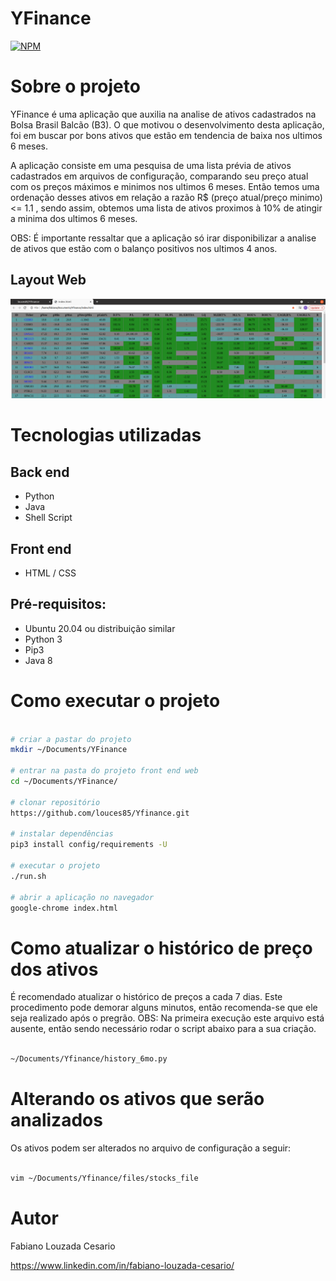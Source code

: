 # YFinance
[![NPM](https://img.shields.io/npm/l/react)](https://github.com/louces85/Yfinance/blob/master/LICENSE) 

# Sobre o projeto

YFinance é uma aplicação que auxilia na analise de ativos cadastrados na Bolsa Brasil Balcão (B3). O que motivou o desenvolvimento desta aplicação, foi em buscar por bons ativos que estão em tendencia de baixa nos ultimos 6 meses. 

A aplicação consiste em uma pesquisa de uma lista prévia de ativos cadastrados em arquivos de configuração, comparando seu preço atual com os preços máximos e minimos nos ultimos 6 meses. Então temos uma ordenação desses ativos em relação a razão R$ (preço atual/preço minimo) <= 1.1 , sendo assim, obtemos uma lista de ativos proximos à 10% de atingir a minima dos ultimos 6 meses.

OBS: É importante ressaltar que a aplicação só irar disponibilizar a analise de ativos que estão com o balanço positivos nos ultimos 4 anos.

## Layout Web
![Web 1](https://github.com/louces85/Yfinance/blob/master/assets/main.png)


# Tecnologias utilizadas
## Back end
- Python
- Java
- Shell Script

## Front end
- HTML / CSS

## Pré-requisitos:
 - Ubuntu 20.04 ou distribuição similar
 - Python 3
 - Pip3
 - Java 8

# Como executar o projeto

```bash

# criar a pastar do projeto
mkdir ~/Documents/YFinance

# entrar na pasta do projeto front end web
cd ~/Documents/YFinance/

# clonar repositório
https://github.com/louces85/Yfinance.git

# instalar dependências
pip3 install config/requirements -U

# executar o projeto
./run.sh

# abrir a aplicação no navegador
google-chrome index.html
```
# Como atualizar o histórico de preço dos ativos
É recomendado atualizar o histórico de preços a cada 7 dias. Este procedimento pode demorar alguns minutos, então recomenda-se que ele seja realizado após o pregrão.
OBS: Na primeira execução este arquivo está ausente, então sendo necessário rodar o script abaixo para a sua criação.

```bash

~/Documents/Yfinance/history_6mo.py

```
# Alterando os ativos que serão analizados
Os ativos podem ser alterados no arquivo de configuração a seguir:

```bash

vim ~/Documents/Yfinance/files/stocks_file

```

# Autor

Fabiano Louzada Cesario

https://www.linkedin.com/in/fabiano-louzada-cesario/

